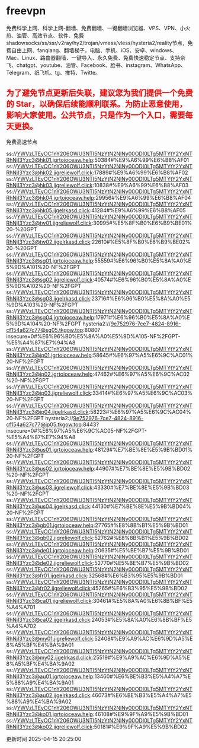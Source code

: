 # freevpn

免费科学上网、科学上网-翻墙、免费翻墙、一键翻墙浏览器、VPS、VPN、小火煎、油管、高效节点、软件、免费shadowsocks/ss/ssr/v2ray/hy2/trojan/vmess/vless/hysteria2/reality节点，免费自由上网、fanqiang、翻墙梯子，电脑、手机、iOS、安卓、windows、Mac、Linux、路由器翻墙、一键导入、永久免费、免费快速稳定节点、支持奈飞、chatgpt、youtube、油管、Facebook、脸书、instagram、WhatsApp、Telegram、纸飞机、tg、推特、Twitte。

## <font color="red">为了避免节点更新后失联，建议您为我们提供一个免费的 Star，以确保后续能顺利联系。为防止恶意使用，影响大家使用。公共节点，只是作为一个入口，需要每天更换。</font>

免费高速节点

ss://YWVzLTEyOC1nY206OWU3NTI5NzYtN2NlNy00ODI0LTg5MTYtY2YxNTRhNjI3Yzc3@hk01.jgrtoioceaw.help:50384#%E9%A6%99%E6%B8%AF01
ss://YWVzLTEyOC1nY206OWU3NTI5NzYtN2NlNy00ODI0LTg5MTYtY2YxNTRhNjI3Yzc3@hk02.jigreliewolf.click:17889#%E9%A6%99%E6%B8%AF02
ss://YWVzLTEyOC1nY206OWU3NTI5NzYtN2NlNy00ODI0LTg5MTYtY2YxNTRhNjI3Yzc3@hk03.jigreliewolf.click:10838#%E9%A6%99%E6%B8%AF03
ss://YWVzLTEyOC1nY206OWU3NTI5NzYtN2NlNy00ODI0LTg5MTYtY2YxNTRhNjI3Yzc3@hk04.jgrtoioceaw.help:29956#%E9%A6%99%E6%B8%AF04
ss://YWVzLTEyOC1nY206OWU3NTI5NzYtN2NlNy00ODI0LTg5MTYtY2YxNTRhNjI3Yzc3@hk05.ijgelrkasd.click:41284#%E9%A6%99%E6%B8%AF05
ss://YWVzLTEyOC1nY206OWU3NTI5NzYtN2NlNy00ODI0LTg5MTYtY2YxNTRhNjI3Yzc3@tw01.jigreliewolf.click:30995#%E5%8F%B0%E6%B9%BE01%20-%20GPT
ss://YWVzLTEyOC1nY206OWU3NTI5NzYtN2NlNy00ODI0LTg5MTYtY2YxNTRhNjI3Yzc3@tw02.ijgelrkasd.click:22610#%E5%8F%B0%E6%B9%BE02%20-%20GPT
ss://YWVzLTEyOC1nY206OWU3NTI5NzYtN2NlNy00ODI0LTg5MTYtY2YxNTRhNjI3Yzc3@sg01.jgrtoioceaw.help:55559#%E6%96%B0%E5%8A%A0%E5%9D%A101%20-NF%2FGPT
ss://YWVzLTEyOC1nY206OWU3NTI5NzYtN2NlNy00ODI0LTg5MTYtY2YxNTRhNjI3Yzc3@sg02.jigreliewolf.click:40574#%E6%96%B0%E5%8A%A0%E5%9D%A102%20-NF%2FGPT
ss://YWVzLTEyOC1nY206OWU3NTI5NzYtN2NlNy00ODI0LTg5MTYtY2YxNTRhNjI3Yzc3@sg03.ijgelrkasd.click:23716#%E6%96%B0%E5%8A%A0%E5%9D%A103%20-NF%2FGPT
ss://YWVzLTEyOC1nY206OWU3NTI5NzYtN2NlNy00ODI0LTg5MTYtY2YxNTRhNjI3Yzc3@sg04.jgrtoioceaw.help:17971#%E6%96%B0%E5%8A%A0%E5%9D%A104%20-NF%2FGPT
hysteria2://9e752976-7ce7-4824-8916-cf154a627c77@sg05.tkgow.top:8080?insecure=0#%E6%96%B0%E5%8A%A0%E5%9D%A105-NF%2FGPT-%E5%A4%87%E7%94%A8
ss://YWVzLTEyOC1nY206OWU3NTI5NzYtN2NlNy00ODI0LTg5MTYtY2YxNTRhNjI3Yzc3@jp01.jgrtoioceaw.help:58645#%E6%97%A5%E6%9C%AC01%20-NF%2FGPT
ss://YWVzLTEyOC1nY206OWU3NTI5NzYtN2NlNy00ODI0LTg5MTYtY2YxNTRhNjI3Yzc3@jp02.jgrtoioceaw.help:47462#%E6%97%A5%E6%9C%AC02%20-NF%2FGPT
ss://YWVzLTEyOC1nY206OWU3NTI5NzYtN2NlNy00ODI0LTg5MTYtY2YxNTRhNjI3Yzc3@jp03.jigreliewolf.click:33414#%E6%97%A5%E6%9C%AC03%20-NF%2FGPT
ss://YWVzLTEyOC1nY206OWU3NTI5NzYtN2NlNy00ODI0LTg5MTYtY2YxNTRhNjI3Yzc3@jp04.ijgelrkasd.click:58223#%E6%97%A5%E6%9C%AC04%20-NF%2FGPT
hysteria2://9e752976-7ce7-4824-8916-cf154a627c77@jp05.tkgow.top:8443?insecure=0#%E6%97%A5%E6%9C%AC05-NF%2FGPT-%E5%A4%87%E7%94%A8
ss://YWVzLTEyOC1nY206OWU3NTI5NzYtN2NlNy00ODI0LTg5MTYtY2YxNTRhNjI3Yzc3@us01.jgrtoioceaw.help:48129#%E7%BE%8E%E5%9B%BD01%20-NF%2FGPT
ss://YWVzLTEyOC1nY206OWU3NTI5NzYtN2NlNy00ODI0LTg5MTYtY2YxNTRhNjI3Yzc3@us02.jgrtoioceaw.help:44907#%E7%BE%8E%E5%9B%BD02%20-NF%2FGPT
ss://YWVzLTEyOC1nY206OWU3NTI5NzYtN2NlNy00ODI0LTg5MTYtY2YxNTRhNjI3Yzc3@us03.jigreliewolf.click:43330#%E7%BE%8E%E5%9B%BD03%20-NF%2FGPT
ss://YWVzLTEyOC1nY206OWU3NTI5NzYtN2NlNy00ODI0LTg5MTYtY2YxNTRhNjI3Yzc3@us04.ijgelrkasd.click:44130#%E7%BE%8E%E5%9B%BD04%20-NF%2FGPT
ss://YWVzLTEyOC1nY206OWU3NTI5NzYtN2NlNy00ODI0LTg5MTYtY2YxNTRhNjI3Yzc3@gb01.jgrtoioceaw.help:27765#%E8%8B%B1%E5%9B%BD01
ss://YWVzLTEyOC1nY206OWU3NTI5NzYtN2NlNy00ODI0LTg5MTYtY2YxNTRhNjI3Yzc3@gb02.jigreliewolf.click:52762#%E8%8B%B1%E5%9B%BD02
ss://YWVzLTEyOC1nY206OWU3NTI5NzYtN2NlNy00ODI0LTg5MTYtY2YxNTRhNjI3Yzc3@de01.jgrtoioceaw.help:20635#%E5%BE%B7%E5%9B%BD01
ss://YWVzLTEyOC1nY206OWU3NTI5NzYtN2NlNy00ODI0LTg5MTYtY2YxNTRhNjI3Yzc3@de02.jigreliewolf.click:52770#%E5%BE%B7%E5%9B%BD02
ss://YWVzLTEyOC1nY206OWU3NTI5NzYtN2NlNy00ODI0LTg5MTYtY2YxNTRhNjI3Yzc3@fr01.ijgelrkasd.click:32568#%E6%B3%95%E5%9B%BD01
ss://YWVzLTEyOC1nY206OWU3NTI5NzYtN2NlNy00ODI0LTg5MTYtY2YxNTRhNjI3Yzc3@fr02.jigreliewolf.click:45265#%E6%B3%95%E5%9B%BD02
ss://YWVzLTEyOC1nY206OWU3NTI5NzYtN2NlNy00ODI0LTg5MTYtY2YxNTRhNjI3Yzc3@ca01.jigreliewolf.click:30461#%E5%8A%A0%E6%8B%BF%E5%A4%A701
ss://YWVzLTEyOC1nY206OWU3NTI5NzYtN2NlNy00ODI0LTg5MTYtY2YxNTRhNjI3Yzc3@ca02.ijgelrkasd.click:24053#%E5%8A%A0%E6%8B%BF%E5%A4%A702
ss://YWVzLTEyOC1nY206OWU3NTI5NzYtN2NlNy00ODI0LTg5MTYtY2YxNTRhNjI3Yzc3@my01.jigreliewolf.click:52408#%E9%A9%AC%E6%9D%A5%E8%A5%BF%E4%BA%9A01
ss://YWVzLTEyOC1nY206OWU3NTI5NzYtN2NlNy00ODI0LTg5MTYtY2YxNTRhNjI3Yzc3@my02.ijgelrkasd.click:25519#%E9%A9%AC%E6%9D%A5%E8%A5%BF%E4%BA%9A02
ss://YWVzLTEyOC1nY206OWU3NTI5NzYtN2NlNy00ODI0LTg5MTYtY2YxNTRhNjI3Yzc3@au01.jgrtoioceaw.help:13460#%E6%BE%B3%E5%A4%A7%E5%88%A9%E4%BA%9A01
ss://YWVzLTEyOC1nY206OWU3NTI5NzYtN2NlNy00ODI0LTg5MTYtY2YxNTRhNjI3Yzc3@au02.ijgelrkasd.click:46073#%E6%BE%B3%E5%A4%A7%E5%88%A9%E4%BA%9A02
ss://YWVzLTEyOC1nY206OWU3NTI5NzYtN2NlNy00ODI0LTg5MTYtY2YxNTRhNjI3Yzc3@ko01.jgrtoioceaw.help:46108#%E9%9F%A9%E5%9B%BD01
ss://YWVzLTEyOC1nY206OWU3NTI5NzYtN2NlNy00ODI0LTg5MTYtY2YxNTRhNjI3Yzc3@ko02.jigreliewolf.click:50181#%E9%9F%A9%E5%9B%BD02


更新时间 2025-04-15 20:25:00